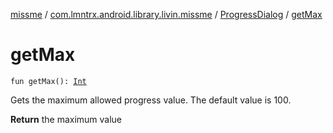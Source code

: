 [missme](../../index.md) / [com.lmntrx.android.library.livin.missme](../index.md) / [ProgressDialog](index.md) / [getMax](./get-max.md)

# getMax

`fun getMax(): `[`Int`](https://kotlinlang.org/api/latest/jvm/stdlib/kotlin/-int/index.html)

Gets the maximum allowed progress value. The default value is 100.

**Return**
the maximum value

